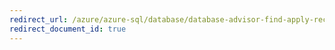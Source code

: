 ```yaml
---
redirect_url: /azure/azure-sql/database/database-advisor-find-apply-recommendations-portal
redirect_document_id: true
---
```

